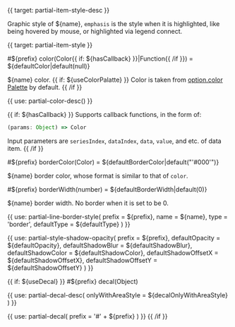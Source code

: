 
{{ target: partial-item-style-desc }}

Graphic style of ${name}, `emphasis` is the style when it is highlighted, like being hovered by mouse, or highlighted via legend connect.



{{ target: partial-item-style }}

#${prefix} color(Color{{ if: ${hasCallback} }}|Function{{ /if }}) = ${defaultColor|default(null)}

<ExampleUIControlColor />

${name} color. {{ if: ${useColorPalatte} }} Color is taken from [option.color Palette](~color) by default. {{ /if }}

{{ use: partial-color-desc() }}

{{ if: ${hasCallback} }}
Supports callback functions, in the form of:
```js
(params: Object) => Color
```
Input parameters are `seriesIndex`, `dataIndex`, `data`, `value`, and etc. of data item.
{{ /if }}

#${prefix} borderColor(Color) = ${defaultBorderColor|default("'#000'")}

<ExampleUIControlColor />

${name} border color, whose format is similar to that of `color`.

#${prefix} borderWidth(number) = ${defaultBorderWidth|default(0)}

<ExampleUIControlNumber value="${defaultBorderWidth|default(0)}" min="0" step="0.5" />

${name} border width. No border when it is set to be 0.

{{ use: partial-line-border-style(
    prefix = ${prefix},
    name = ${name},
    type = 'border',
    defaultType = ${defaultType}
) }}

{{ use: partial-style-shadow-opacity(
    prefix = ${prefix},
    defaultOpacity = ${defaultOpacity},
    defaultShadowBlur = ${defaultShadowBlur},
    defaultShadowColor = ${defaultShadowColor},
    defaultShadowOffsetX = ${defaultShadowOffsetX},
    defaultShadowOffsetY = ${defaultShadowOffsetY}
) }}

{{ if: ${useDecal} }}
#${prefix} decal(Object)

{{ use: partial-decal-desc(
    onlyWithAreaStyle = ${decalOnlyWithAreaStyle}
) }}

{{ use: partial-decal(
    prefix = '#' + ${prefix}
) }}
{{ /if }}

